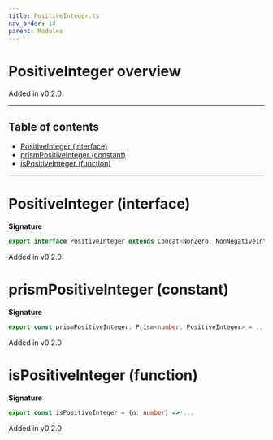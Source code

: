 ```yaml
---
title: PositiveInteger.ts
nav_order: 14
parent: Modules
---
```


# PositiveInteger overview

Added in v0.2.0

---

<h2 class="text-delta">Table of contents</h2>

- [PositiveInteger (interface)](#positiveinteger-interface)
- [prismPositiveInteger (constant)](#prismpositiveinteger-constant)
- [isPositiveInteger (function)](#ispositiveinteger-function)

---

# PositiveInteger (interface)

**Signature**

```ts
export interface PositiveInteger extends Concat<NonZero, NonNegativeInteger> {}
```

Added in v0.2.0

# prismPositiveInteger (constant)

**Signature**

```ts
export const prismPositiveInteger: Prism<number, PositiveInteger> = ...
```

Added in v0.2.0

# isPositiveInteger (function)

**Signature**

```ts
export const isPositiveInteger = (n: number) => ...
```

Added in v0.2.0
